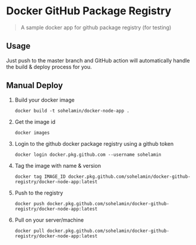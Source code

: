 
# Docker GitHub Package Registry
> A sample docker app for github package registry (for testing)

## Usage
Just push to the master branch and GitHub action will automatically handle the build & deploy process for you.

## Manual Deploy
1. Build your docker image
	```
	docker build -t sohelamin/docker-node-app .
	```
2. Get the image id
	```
	docker images
	```
3. Login to the github docker package registry using a github token
	```
	docker login docker.pkg.github.com --username sohelamin
	```
4. Tag the image with name & version
	``` 
	docker tag IMAGE_ID docker.pkg.github.com/sohelamin/docker-github-registry/docker-node-app:latest
	```
5.  Push to the registry
	```	
	docker push docker.pkg.github.com/sohelamin/docker-github-registry/docker-node-app:latest
	```
6.  Pull on your server/machine
	```
	docker pull docker.pkg.github.com/sohelamin/docker-github-registry/docker-node-app:latest
	```
